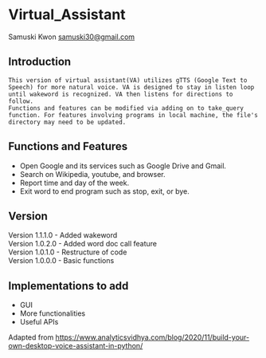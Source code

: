 # Virtual_Assistant
Samuski Kwon samuski30@gmail.com

## Introduction
	This version of virtual assistant(VA) utilizes gTTS (Google Text to Speech) for more natural voice. VA is designed to stay in listen loop until wakeword is recognized. VA then listens for directions to follow.
	Functions and features can be modified via adding on to take_query function. For features involving programs in local machine, the file's directory may need to be updated. 
	
## Functions and Features
 - Open Google and its services such as Google Drive and Gmail.
 - Search on Wikipedia, youtube, and browser.
 - Report time and day of the week.
 - Exit word to end program such as stop, exit, or bye.

## Version
Version 1.1.1.0 - Added wakeword <br />
Version 1.0.2.0 - Added word doc call feature <br />
Version 1.0.1.0 - Restructure of code <br />
Version 1.0.0.0 - Basic functions <br />

## Implementations to add
 - GUI
 - More functionalities
 - Useful APIs

  Adapted from https://www.analyticsvidhya.com/blog/2020/11/build-your-own-desktop-voice-assistant-in-python/
